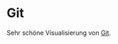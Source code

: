# Git

Sehr schöne Visualisierung von [Git][gitvis].

[gitvis]: https://git-school.github.io/visualizing-git/